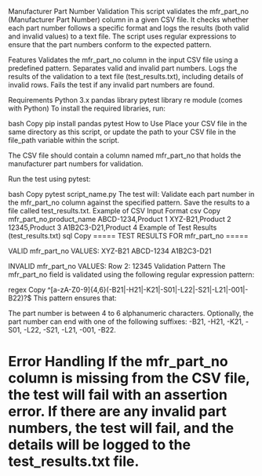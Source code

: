 Manufacturer Part Number Validation
This script validates the mfr_part_no (Manufacturer Part Number) column in a given CSV file. It checks whether each part number follows a specific format and logs the results (both valid and invalid values) to a text file. The script uses regular expressions to ensure that the part numbers conform to the expected pattern.

Features
Validates the mfr_part_no column in the input CSV file using a predefined pattern.
Separates valid and invalid part numbers.
Logs the results of the validation to a text file (test_results.txt), including details of invalid rows.
Fails the test if any invalid part numbers are found.

Requirements
Python 3.x
pandas library
pytest library
re module (comes with Python)
To install the required libraries, run:

bash
Copy
pip install pandas pytest
How to Use
Place your CSV file in the same directory as this script, or update the path to your CSV file in the file_path variable within the script.

The CSV file should contain a column named mfr_part_no that holds the manufacturer part numbers for validation.

Run the test using pytest:

bash
Copy
pytest script_name.py
The test will:
Validate each part number in the mfr_part_no column against the specified pattern.
Save the results to a file called test_results.txt.
Example of CSV Input Format
csv
Copy
mfr_part_no,product_name
ABCD-1234,Product 1
XYZ-B21,Product 2
12345,Product 3
A1B2C3-D21,Product 4
Example of Test Results (test_results.txt)
sql
Copy
===== TEST RESULTS FOR mfr_part_no =====

VALID mfr_part_no VALUES:
XYZ-B21
ABCD-1234
A1B2C3-D21

INVALID mfr_part_no VALUES:
Row 2: 12345
Validation Pattern
The mfr_part_no field is validated using the following regular expression pattern:

regex
Copy
^[a-zA-Z0-9]{4,6}(-B21|-H21|-K21|-S01|-L22|-S21|-L21|-001|-B22)?$
This pattern ensures that:

The part number is between 4 to 6 alphanumeric characters.
Optionally, the part number can end with one of the following suffixes: -B21, -H21, -K21, -S01, -L22, -S21, -L21, -001, -B22.

Error Handling
If the mfr_part_no column is missing from the CSV file, the test will fail with an assertion error.
If there are any invalid part numbers, the test will fail, and the details will be logged to the test_results.txt file.
==========================================================================================================================================

